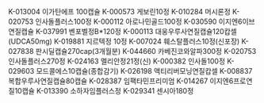 K-013004                    이가탄에프 100캡슐
K-000573                    게보린10정
K-010284                    머시론정
K-020753                    인사돌플러스100정
K-000112                    아로나민골드100정
K-030590                    이지엔6이브연질캡슐
K-037991                    벤포벨정B*120정
K-000113                    대웅우루사연질캡슐120캅셀(UDCA50mg)
K-019881                    지르텍정 10정
K-007024                    훼스탈플러스10정(신포장)
K-027838                    판시딜캡슐270cap(3개월분)
K-044660                    카베진코와알파300정
K-020753                    인사돌플러스270정
K-024163                    멜리안정21정(신)
K-000382                    인사돌100정
K-029603                    모드콜에스10캡슐(종합감기)
K-026198                    액티리버모닝연질캅셀
K-008837                    복합우루사연질캡슐80캡슐
K-028387                    임팩타민프리미엄
K-014267                    이지엔6프로연질10캡슐
K-013390                    소하자임플러스정
K-029341                    센시아180정